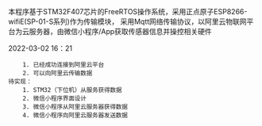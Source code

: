 本程序基于STM32F407芯片的FreeRTOS操作系统，采用正点原子ESP8266-wifiE(SP-01-S系列)作为传输模块，
采用Mqtt网络传输协议，以阿里云物联网平台为云服务器，由微信小程序/App获取传感器信息并操控相关硬件


2022-03-02 16：21

        1. 已经成功连接到阿里云平台
        2. 可以向阿里云传输数据
    待实现：
        1. STM32（下位机）从服务获得数据
        2. 微信小程序界面设计
        3. 微信小程序从阿里云服务器获得数据
        4. 微信小程序向阿里云服务器发送数据

